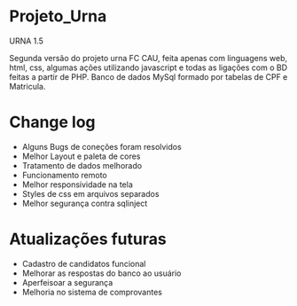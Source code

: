 # Projeto_Urna
URNA  1.5

Segunda versão do projeto urna FC CAU, feita apenas com linguagens web, html, css, algumas ações utilizando javascript e todas as ligações com o BD feitas a partir de PHP.
Banco de dados MySql formado por tabelas de CPF e Matricula.

# Change log
- Alguns Bugs de coneções foram resolvidos
- Melhor Layout e paleta de cores
- Tratamento de dados melhorado
- Funcionamento remoto
- Melhor responsividade na tela
- Styles de css em arquivos separados
- Melhor segurança contra sqlinject
# Atualizações futuras
- Cadastro de candidatos funcional
- Melhorar as respostas do banco ao usuário
- Aperfeisoar a segurança
- Melhoria no  sistema de comprovantes
